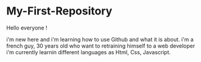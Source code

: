 # My-First-Repository

Hello everyone !

i'm new here and i'm learning how to use Github and what it is about.
i'm a french guy, 30 years old who want to retraining himself to a web developer
i'm currently learnin different languages as Html, Css, Javascript.
